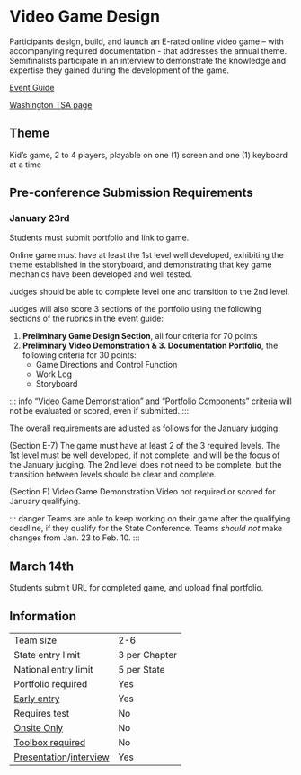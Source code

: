 # Video Game Design

Participants design, build, and launch an E-rated online video game – with accompanying required documentation - that addresses the annual theme. Semifinalists participate in an interview to demonstrate the knowledge and expertise they gained during the development of the game.

[Event Guide](https://lwsd.sharepoint.com/:b:/r/sites/GR-JHS-TechnologyStudentAssociation-SCA/Shared%20Documents/23-24/Competition/Event%20Guides/HS%20-%20Video%20Game%20Design.pdf)

[Washington TSA page](https://www.washingtontsa.org/high-school-events/video-game-design)

## Theme

Kid’s game, 2 to 4 players, playable on one (1) screen and one (1) keyboard at a time

## Pre-conference Submission Requirements

### January 23rd

Students must submit portfolio and link to game.

Online game must have at least the 1st level well developed, exhibiting the theme established in the storyboard, and demonstrating that key game mechanics have been developed and well tested.

Judges should be able to complete level one and transition to the 2nd level.

Judges will also score 3 sections of the portfolio using the following sections of the rubrics in the event guide:

1. **Preliminary Game Design Section**, all four criteria for 70 points
2. **Preliminary Video Demonstration & 3. Documentation Portfolio**, the following criteria for 30 points:
   - Game Directions and Control Function
   - Work Log
   - Storyboard

::: info
“Video Game Demonstration” and “Portfolio Components” criteria will not be evaluated or scored, even if submitted.
:::

The overall requirements are adjusted as follows for the January judging:

(Section E-7) The game must have at least 2 of the 3 required levels. The 1st level must be well developed, if not complete, and will be the focus of the January judging. The 2nd level does not need to be complete, but the transition between levels should be clear and complete.

(Section F) Video Game Demonstration Video not required or scored for January qualifying.

::: danger
Teams are able to keep working on their game after the qualifying deadline, if they qualify for the State Conference. Teams _should not_ make changes from Jan. 23 to Feb. 10.
:::

## March 14th

Students submit URL for completed game, and upload final portfolio.

## Information

|                                              |               |
| -------------------------------------------- | ------------- |
| Team size                                    | 2-6           |
| State entry limit                            | 3 per Chapter |
| National entry limit                         | 5 per State   |
| Portfolio required                           | Yes           |
| [Early entry](/#terms)                       | Yes           |
| Requires test                                | No            |
| [Onsite Only](/#terms)                       | No            |
| [Toolbox required](/#terms)                  | No            |
| [Presentation](/#terms)/[interview](/#terms) | Yes           |
